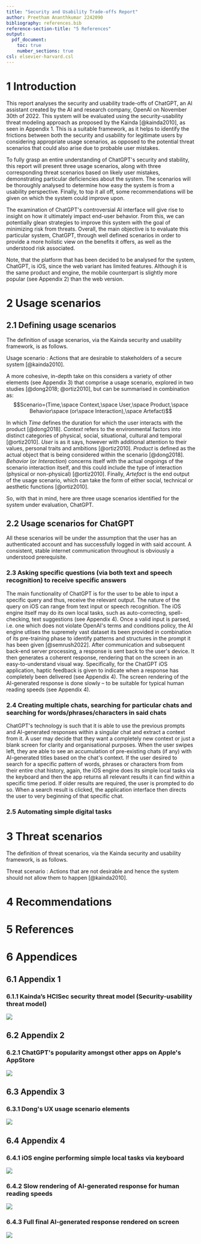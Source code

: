 ```yaml
---
title: "Security and Usability Trade-offs Report"
author: Preetham Ananthkumar 2242090
bibliography: references.bib
reference-section-title: "5 References"
output:
  pdf_document:
    toc: true
    number_sections: true
csl: elsevier-harvard.csl
---
```


# 1 Introduction

This report analyses the security and usability trade-offs of ChatGPT, an AI assistant created by the AI and research company, OpenAI on November 30th of 2022. This system will be evaluated using the security-usability threat modeling approach as proposed by the Kainda [@kainda2010], as seen in Appendix 1. This is a suitable framework, as it helps to identify the frictions between both the security and usability for legitimate users by considering appropriate usage scenarios, as opposed to the potential threat scenarios that could also arise due to probable user mistakes.

To fully grasp an entire understanding of ChatGPT's security and stability, this report will present three usage scenarios, along with three corresponding threat scenarios based on likely user mistakes, demonstrating particular deficiencies about the system. The scenarios will be thoroughly analysed to determine how easy the system is from a usability perspective. Finally, to top it all off, some recommendations will be given on which the system could improve upon.

The examination of ChatGPT's controversial AI interface will give rise to insight on how it ultimately impact end-user behavior. From this, we can potentially glean strategies to improve this system with the goal of minimizing risk from threats. Overall, the main objective is to evaluate this particular system, ChatGPT, through well defined scenarios in order to provide a more holistic view on the benefits it offers, as well as the understood risk associated.

Note, that the platform that has been decided to be analysed for the system, ChatGPT, is iOS, since the web variant has limited features. Although it is the same product and engine, the mobile counterpart is slightly more popular (see Appendix 2) than the web version.

# 2 Usage scenarios

## 2.1 Defining usage scenarios

The definition of usage scenarios, via the Kainda security and usability framework, is as follows.

Usage scenario
: Actions that are desirable to stakeholders of a secure system [@kainda2010].

A more cohesive, in-depth take on this considers a variety of other elements (see Appendix 3) that comprise a usage scenario, explored in two studies [@dong2018; @ortiz2010], but can be summarised in combination as:
$$Scenario=(Time,\space Context,\space User,\space Product,\space Behavior\space (or\space Interaction),\space Artefact)$$

In which $Time$ defines the duration for which the user interacts with the product [@dong2018]. $Context$ refers to the environmental factors into distinct categories of physical, social, situational, cultural and temporal [@ortiz2010]. $User$ is as it says, however with additional attention to their values, personal traits and ambitions [@ortiz2010]. $Product$ is defined as the actual object that is being considered within the scenario [@dong2018]. $Behavior$ (or $Interaction$) concerns itself with the actual ongoings of the scenario interaction itself, and this could include the type of interaction (physical or non-physical) [@ortiz2010]. Finally, $Artefact$ is the end output of the usage scenario, which can take the form of either social, technical or aesthetic functions [@ortiz2010].

So, with that in mind, here are three usage scenarios identified for the system under evaluation, ChatGPT.

## 2.2 Usage scenarios for ChatGPT

All these scenarios will be under the assumption that the user has an authenticated account and has successfully logged in with said account. A consistent, stable internet communication throughout is obviously a understood prerequisite.

### 2.3 Asking specific questions (via both text and speech recognition) to receive specific answers

The main functionality of ChatGPT is for the user to be able to input a specific query and thus, receive the relevant output. The nature of the query on iOS can range from text input or speech recognition. The iOS engine itself may do its own local tasks, such as auto-correcting, spell-checking, text suggestions (see Appendix 4). Once a valid input is parsed, i.e. one which does not violate OpenAI's terms and conditions policy, the AI engine utlises the supremely vast dataset its been provided in combination of its pre-training phase to identify patterns and structures in the prompt it has been given [@semrush2022]. After communication and subsequent back-end server processing, a response is sent back to the user's device. It then generates a coherent response, rendering that on the screen in an easy-to-understand visual way. Specifically, for the ChatGPT iOS application, haptic feedback is given to indicate when a response has completely been delivered (see Appendix 4). The screen rendering of the AI-generated response is done slowly – to be suitable for typical human reading speeds (see Appendix 4).

### 2.4 Creating multiple chats, searching for particular chats and searching for words/phrases/characters in said chats

ChatGPT's technology is such that it is able to use the previous prompts and AI-generated responses within a singular chat and extract a context from it. A user may decide that they want a completely new context or just a blank screen for clarity and organisational purposes. When the user swipes left, they are able to see an accumulation of pre-existing chats (if any) with AI-generated titles based on the chat's context. If the user desired to search for a specific pattern of words, phrases or characters from from their entire chat history, again, the iOS engine does its simple local tasks via the keyboard and then the app returns all relevant results it can find within a specific time period. If older results are required, the user is prompted to do so. When a search result is clicked, the application interface then directs the user to very beginning of that specific chat.

### 2.5 Automating simple digital tasks

# 3 Threat scenarios

The definition of threat scenarios, via the Kainda security and usability framework, is as follows.

Threat scenario
: Actions that are not desirable and hence the system should not allow them to happen [@kainda2010].

# 4 Recommendations

# 5 References

# 6 Appendices

## 6.1 Appendix 1

### 6.1.1 Kainda’s HCISec security threat model (Security-usability threat model)

![](images/kainda-2010-security-usability-threat-model.png)

## 6.2 Appendix 2

### 6.2.1 ChatGPT's popularity amongst other apps on Apple's AppStore

![](images/chat-gpt-app-store-chart-popularity.png)

## 6.3 Appendix 3

### 6.3.1 Dong's UX usage scenario elements

![](images/dong-2018-ux-usage-scenario-elements.png)

## 6.4 Appendix 4

### 6.4.1 iOS engine performing simple local tasks via keyboard

![](images/chat-gpt-ios-engine.jpeg)

### 6.4.2 Slow rendering of AI-generated response for human reading speeds

![](images/chat-gpt-slow-rendering-speeds.jpeg)

### 6.4.3 Full final AI-generated response rendered on screen

![](images/chat-gpt-full-ai-response.jpeg)